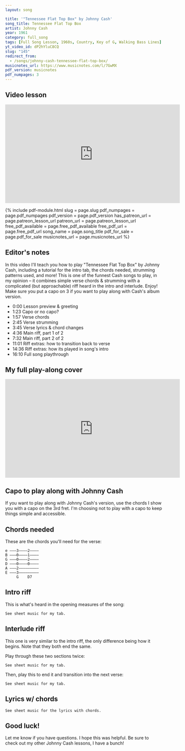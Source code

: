 ```yaml
---
layout: song

title: '"Tennessee Flat Top Box" by Johnny Cash'
song_title: Tennessee Flat Top Box
artist: Johnny Cash
year: 1961
category: full_song
tags: [Full Song Lesson, 1960s, Country, Key of G, Walking Bass Lines]
yt_video_id: dP2hYluC8CQ
slug: "145"
redirect_from:
  - /songs/johnny-cash-tennessee-flat-top-box/
musicnotes_url: https://www.musicnotes.com/l/7GwMX
pdf_version: musicnotes
pdf_numpages: 3
---
```


## Video lesson

<iframe width="560" height="315" src="https://www.youtube.com/embed/dP2hYluC8CQ?showinfo=0" frameborder="0" allowfullscreen></iframe>

{% include pdf-module.html slug = page.slug pdf_numpages = page.pdf_numpages pdf_version = page.pdf_version has_patreon_url = page.patreon_lesson_url patreon_url = page.patreon_lesson_url free_pdf_available = page.free_pdf_available free_pdf_url = page.free_pdf_url song_name = page.song_title pdf_for_sale = page.pdf_for_sale musicnotes_url = page.musicnotes_url %}

## Editor's notes

In this video I'll teach you how to play "Tennessee Flat Top Box" by Johnny Cash, including a tutorial for the intro tab, the chords needed, strumming patterns used, and more! This is one of the funnest Cash songs to play, in my opinion – it combines simple verse chords & strumming with a complicated (but approachable) riff heard in the intro and interlude. Enjoy! Make sure you put a capo on 3 if you want to play along with Cash's album version.

- 0:00 Lesson preview & greeting
- 1:23 Capo or no capo?
- 1:57 Verse chords
- 2:45 Verse strumming
- 3:45 Verse lyrics & chord changes
- 4:36 Main riff, part 1 of 2
- 7:32 Main riff, part 2 of 2
- 11:01 Riff extras: how to transition back to verse
- 14:36 Riff extras: how its played in song's intro
- 16:10 Full song playthrough

## My full play-along cover

<iframe width="560" height="315" src="https://www.youtube.com/embed/-ZCEI-bRg-g?showinfo=0" frameborder="0" allowfullscreen></iframe>

## Capo to play along with Johnny Cash

If you want to play along with Johnny Cash's version, use the chords I show you with a capo on the 3rd fret. I'm choosing not to play with a capo to keep things simple and accessible.

## Chords needed

These are the chords you'll need for the verse:

    e –––3––––2––––
    B –––0––––1––––
    G –––0––––2––––
    D –––0––––0––––
    A –––2–––––––––
    E –––3–––––––––
         G    D7

## Intro riff

This is what's heard in the opening measures of the song:

    See sheet music for my tab.

<!-- E –––––––––––––––––––––––––––––––––––––––––––––––––––––––––––––
B –––––––––––––––––––––––––––––––––––––––––––––––––––––––––––––
G –––––––––3/4––4–4–––––––––––3/4––4–4–––––––––––––––––––––––––
D ––2–3–4––4/5––5–5––0––0–0–––4/5––5–5––0––0–0–––/5––3––2––0–––
A –––––––––––––––––––––––––––––––––––––––––––––––––––––––––––––
E –––––––––––––––––––––––––––––––––––––––––––––––––––––––––––––

E –––––0–––––––––       ––––3––––––––––––
B –––––1–––––––––       ––––0––––––––––––
G –––––0–––––––––  - >  ––––0––––––––––––   ...repeat this
D –––––2–––––––––       ––––0––2–0––2–0––      G four times
A ––3––––––2––0––       ––––2––––––––––––
E –––––––––––––––       ––3––––––––––––––
    C                     G -->

## Interlude riff

This one is very similar to the intro riff, the only difference being how it begins. Note that they both end the same.

Play through these two sections twice:

    See sheet music for my tab.

<!-- E ||––––––––––––––––––––––––––––––––––––––––––––––––––––––––––|–
B ||––––––––––––––––––––––––––––––––––––––––––––––––––––––––––|–
G ||–––––––––––––––––––––––––––––––––––––––––0–0––––––––––––––|–
D ||––––––––––––––––––––––––––––––––––––––2–––––––2––3––2––0––|–
A ||–––––0––2––3–––––0––2––3–––––0––2––3––––––––––––––––––––––|–
E ||––3–––––––––––3–––––––––––3–––––––––––––––––––––––––––––––|–

E –|––––––––––––––––––––––––––––––––––––––––––––––––––––––––––||
B –|––––––––––––––––––––––––––––––––––––––––––––––––––––––––––||
G –|–3/4––4–4––––––––––––3/4––4–4–––––––––––––––––––––––––––––||
D –|–4/5––5–5––0––0–0––––4/5––5–5––0––0–0––––/5––3––2––0––––––||
A –|––––––––––––––––––––––––––––––––––––––––––––––––––––––3–––||
E –|––––––––––––––––––––––––––––––––––––––––––––––––––––––––––|| -->

Then, play this to end it and transition into the next verse:

    See sheet music for my tab.

<!-- E –––––0–––––––––       ––––3––––––––––––
B –––––1–––––––––       ––––0––––––––––––
G –––––0–––––––––  - >  ––––0––––––––––––   ...repeat this
D –––––2–––––––––       ––––0––2–0––2–0––      G four times
A ––3––––––2––0––       ––––2––––––––––––
E –––––––––––––––       ––3––––––––––––––
    C                     G -->

## Lyrics w/ chords

    See sheet music for the lyrics with chords.

<!-- VERSE 1

         G                               D7
    In a little cabaret in a South Texas border town
          D7                                           G
    Sat a boy and his guitar, and the people came from miles around
        G                              D7
    And all the girls... from there to Austin
         D7                                             G
    Were slipping away from home and putting jewelry in hock
                G                 D7
    To take the trip... to go and listen
           D7                                                       G
    To the little dark-haired boy who played the Tennessee flat top box
       (start riff)
    And he would play...

VERSE 2

             G                                               D7
    Well, he couldn't ride or wrangle, and he never cared to make a dime
        D7                                     G
    But give him his guitar, and he'd be happy all the time
        G                             D7
    And all the girls... from nine to ninety
         D7                                                    G
    Were snapping fingers, tapping toes, and begging him don't stop
             G                 D7
    And hypnotized... and fascinated
           D7                                                       G
    By the little dark-haired boy who played the Tennessee flat top box
       (start riff)
    And he would play...

VERSE 3

         G                                    D7
    Then one day he was gone, and no one ever saw him 'round
         D7                                               G
    He'd vanished like the breeze, they forgot him in the little town
        G                               D7
    But all the girls... still dreamed about him
        D7                                           G
    And hung around the cabaret until the doors were locked
                 G                    D7
    And then one day... on the Hit Parade
          D7                                                       G
    Was a little dark-haired boy who played the Tennessee flat top box
       (start riff)
    And he would play... -->

## Good luck!

Let me know if you have questions. I hope this was helpful. Be sure to check out my other Johnny Cash lessons, I have a bunch!
